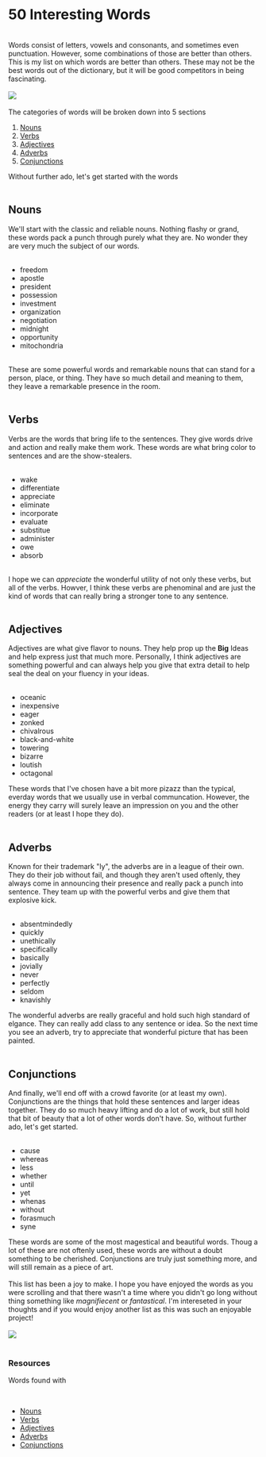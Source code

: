 <h1>50 Interesting Words</h1>
<br>
Words consist of letters, vowels and consonants, and sometimes even punctuation. However, some combinations of those are better than others. This is my list on which words are better than others. These may not be the best words out of the dictionary, but it will be good competitors in being fascinating.
<br>
<br>
<img src="https://encrypted-tbn0.gstatic.com/images?q=tbn:ANd9GcRLfsX3JCWLS4k2rEzQp-1Ek1YwG8P5nDOPig&usqp=CAU" >
<br>
<br>
The categories of words will be broken down into 5 sections
<ol> 
  <li><a href="#Nouns">Nouns</a></li>
  <li><a href="#Verbs">Verbs</a></li>
  <li><a href="#Adjectives">Adjectives</a></li>
  <li><a href="#Adverbs">Adverbs</a></li>
  <li><a href="#Conjuctions">Conjunctions</a></li>
</ol>
Without further ado, let's get started with the words
<br>
<br>
 <div id="Nouns">
<h2> Nouns</h2>
We'll start with the classic and reliable nouns. Nothing flashy or grand, these words pack a punch through purely what they are.
No wonder they are very much the subject of our words.
<br>
<br>
<ul>
  <li>freedom</li>
  <li>apostle</li>
  <li>president</li>
  <li>possession</li>
  <li>investment</li>
  <li>organization</li>
  <li>negotiation</li>
  <li>midnight</li>
  <li>opportunity</li>
  <li>mitochondria</li>
</ul>
<br>
These are some powerful words and remarkable nouns that can stand for a person, place, or thing. They have so much detail and meaning to them, they leave a remarkable presence in the room.
<br>
<br>
<div id="Verbs">
<h2>Verbs</h2>
Verbs are the words that bring life to the sentences. They give words drive and action and really make them work. These words are what bring color to sentences and are the show-stealers.
<br>
<br>
<ul>
  <li>wake</li>
  <li>differentiate</li>
  <li>appreciate</li>
  <li>eliminate</li>
  <li>incorporate</li>
  <li>evaluate</li>
  <li>substitue</li>
  <li>administer</li>
  <li>owe</li>
  <li>absorb</li>
</ul>
<br>
I hope we can <em>appreciate</em> the wonderful utility of not only these verbs, but all of the verbs. Howver, I think these verbs are phenominal and are just the kind of words that can really bring a stronger tone to any sentence.
<br>
<br>
<div id="Adjectives">
<h2>Adjectives</h2>
Adjectives are what give flavor to nouns. They help prop up the <strong>Big</strong> Ideas and help express just that much more. Personally, I think adjectives are something powerful and can always help you give that extra detail to help seal the deal on your fluency in your ideas.
<br>
<br>
<ul>
  <li>oceanic</li>
  <li>inexpensive</li>
  <li>eager</li>
  <li>zonked</li>
  <li>chivalrous</li>
  <li>black-and-white</li>
  <li>towering</li>
  <li>bizarre</li>
  <li>loutish</li>
  <li>octagonal</li>
</ul>
These words that I've chosen have a bit more pizazz than the typical, everday words that we usually use in verbal communcation. However, the energy they carry will surely leave an impression on you and the other readers (or at least I hope they do).
<br>
<br>
  <div id="Adverbs">
<h2>Adverbs</h2>
Known for their trademark "ly", the adverbs are in a league of their own. They do their job without fail, and though they aren't used oftenly, they always come in announcing their presence and really pack a punch into sentence. They team up with the powerful verbs and give them that explosive kick.
<br>
<br>
<ul>
  <li>absentmindedly</li>
  <li>quickly</li>
  <li>unethically</li>
  <li>specifically</li>
  <li>basically</li>
  <li>jovially</li>
  <li>never</li>
  <li>perfectly</li>
  <li>seldom</li>
  <li>knavishly</li>
</ul>
The wonderful adverbs are really graceful and hold such high standard of elgance. They can really add class to any sentence or idea. So the next time you see an adverb, try to appreciate that wonderful picture that has been painted.
<br>
<br>
<div id="Conjuctions">
<h2>Conjunctions</h2>
And finally, we'll end off with a crowd favorite (or at least my own). Conjunctions are the things that hold these sentences and larger ideas together. They do so much heavy lifting and do a lot of work, but still hold that bit of beauty that a lot of other words don't have. So, without further ado, let's get started.
<br>
<br>
<ul>
  <li>cause
  <li>whereas</li>
  <li>less</li>
  <li>whether</li>
  <li>until</li>
  <li>yet</li>
  <li>whenas</li>
  <li>without</li>
  <li>forasmuch</li>
  <li>syne</li>
</ul>
These words are some of the most magestical and beautiful words. Thoug a lot of these are not oftenly used, these words are without a doubt something to be cherished. Conjunctions are truly just something more, and will still remain as a piece of art.
<br>
<br>
This list has been a joy to make. I hope you have enjoyed the words as you were scrolling and that there wasn't a time where you didn't go long without thing something like <em>magnifiecent</em> or <em>fantastical</em>. I'm intereseted in your thoughts and if you would enjoy another list as this was such an enjoyable project!
<br>
<br>
<img src="https://encrypted-tbn0.gstatic.com/images?q=tbn:ANd9GcQmDCnag17I8GHBEo-yzRvcge4-UWTUJwpiWqwq45duvXrNpDfMFla5UhBRAr-eMuPsxbo&usqp=CAU">
<br>
<br>
<h3><strong>Resources</strong></h3>
<p>Words found with</p>
<br>
<ul> 
  <li><a href="https://randomwordgenerator.com/noun.php" target="_blank">Nouns</a></li>
  <li><a href="https://randomwordgenerator.com/verb.php" target="_blank">Verbs</a></li>
  <li><a href="https://randomwordgenerator.com/adjective.php" target="_blank">Adjectives</a></li>
  <li><a href="https://www.randomlists.com/random-adverbs" target="_blank">Adverbs</a></li>
  <li><a href="https://appzaza.com/random-conjunction-generator" target="_blank">Conjunctions</a></li>
</ul>
